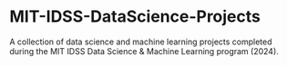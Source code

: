 # MIT-IDSS-DataScience-Projects
A collection of data science and machine learning projects completed during the MIT IDSS Data Science &amp; Machine Learning program (2024).
